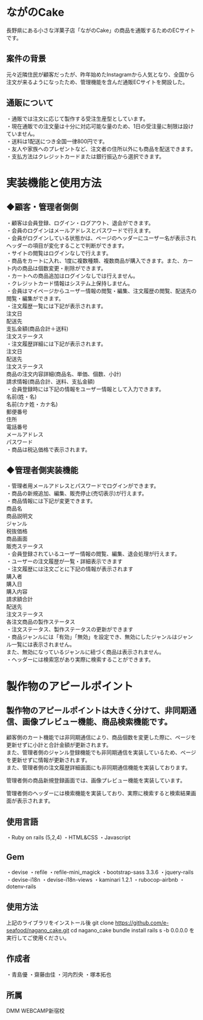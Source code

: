 # ながのCake

長野県にある小さな洋菓子店「ながのCake」の商品を通販するためのECサイトです。

## 案件の背景

元々近隣住民が顧客だったが、昨年始めたInstagramから人気となり、全国から注文が来るようになったため、管理機能を含んだ通販ECサイトを開設した。

## 通販について
・通販では注文に応じて製作する受注生産型としています。<br>
・現在通販での注文量は十分に対応可能な量のため、1日の受注量に制限は設けていません。<br>
・送料は1配送につき全国一律800円です。<br>
・友人や家族へのプレゼントなど、注文者の住所以外にも商品を配送できます。<br>
・支払方法はクレジットカードまたは銀行振込から選択できます。<br>

# 実装機能と使用方法

## ◆顧客・管理者側側
・顧客は会員登録、ログイン・ログアウト、退会ができます。<br>
・会員のログインはメールアドレスとパスワードで行えます。<br>
・会員がログインしている状態かは、ページのヘッダーにユーザー名が表示されヘッダーの項目が変化することで判断ができます。<br>
・サイトの閲覧はログインなしで行えます。<br>
・商品をカートに入れ、1度に複数種類、複数商品が購入できます。また、カート内の商品は個数変更・削除ができます。<br>
・カートへの商品追加はログインなしでは行えません。<br>
・クレジットカード情報はシステム上保持しません。<br>
・会員はマイページからユーザー情報の閲覧・編集、注文履歴の閲覧、配送先の閲覧・編集ができます。<br>
・注文履歴一覧には下記が表示されます。<br>
								注文日<br>
								配送先<br>
								支払金額(商品合計＋送料)<br>
								注文ステータス<br>
・注文履歴詳細には下記が表示されます。<br>
								注文日<br>
								配送先<br>
								注文ステータス<br>
								商品の注文内容詳細(商品名、単価、個数、小計)<br>
								請求情報(商品合計、送料、支払金額)<br>
・会員登録時には下記の情報をユーザー情報として入力できます。<br>
								名前(姓・名)<br>
								名前(カナ姓・カナ名)<br>
								郵便番号<br>
								住所<br>
								電話番号<br>
								メールアドレス<br>
								パスワード<br>
・商品は税込価格で表示されます。<br>

## ◆管理者側実装機能
・管理者用メールアドレスとパスワードでログインができます。<br>
・商品の新規追加、編集、販売停止(売切表示)が行えます。<br>
・商品情報には下記が変更できます。<br>
								商品名<br>
								商品説明文<br>
								ジャンル<br>
								税抜価格<br>
								商品画面<br>
								販売ステータス<br>
・会員登録されているユーザー情報の閲覧、編集、退会処理が行えます。<br>
・ユーザーの注文履歴が一覧・詳細表示できます<br>
・注文履歴には注文ごとに下記の情報が表示されます<br>
								購入者<br>
								購入日<br>
								購入内容<br>
								請求額合計<br>
								配送先<br>
								注文ステータス<br>
								各注文商品の製作ステータス<br>
・注文ステータス、製作ステータスの更新ができます<br>
・商品ジャンルには「有効」「無効」を設定でき、無効にしたジャンルはジャンル一覧には表示されません。<br>
 また、無効になっているジャンルに紐づく商品は表示されません。<br>
 ・ヘッダーには検索窓があり実際に検索することができます。<br>

# 製作物のアピールポイント

## 製作物のアピールポイントは大きく分けて、非同期通信、画像プレビュー機能、商品検索機能です。
顧客側のカート機能では非同期通信により、商品個数を変更した際に、ページを更新せずに小計と合計金額が更新されます。<br>
また、管理者側のジャンル登録機能でも非同期通信を実装しているため、ページを更新せずに情報が更新されます。<br>
また、管理者側の注文履歴詳細画面にも非同期通信機能を実装しております。<br>

管理者側の商品新規登録画面では、画像プレビュー機能を実装しています。<br>

管理者側のヘッダーには検索機能を実装しており、実際に検索すると検索結果画面が表示されます。<br>

## 使用言語
・Ruby on rails (5,2,4)
・HTML&CSS
・Javascript

## Gem
・devise
・refile
・refile-mini_magick
・bootstrap-sass 3.3.6
・jquery-rails
・devise-i18n
・devise-i18n-views
・kaminari 1.2.1
・rubocop-airbnb
・dotenv-rails

## 使用方法
上記のライブラリをインストール後
git clone https://github.com/e-seafood/nagano_cake.git
cd nagano_cake
bundle install
rails s -b 0.0.0.0
を実行してご使用ください。

## 作成者
・青島優
・齋藤由佳
・河内烈央
・塚本拓也

## 所属
DMM WEBCAMP新宿校
